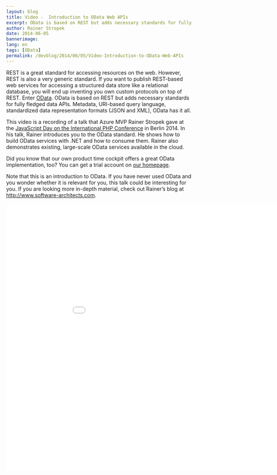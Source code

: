 ```yaml
---
layout: blog
title: Video -  Introduction to OData Web APIs
excerpt: OData is based on REST but adds necessary standards for fully fledged data APIs. Metadata, URI-based query language, standardized data representation formats (JSON and XML), OData has it all.  This is an introduction to OData. If you have never used OData and you wonder whether it is relevant for you, this talk could be interesting for you.
author: Rainer Stropek
date: 2014-06-05
bannerimage: 
lang: en
tags: [OData]
permalink: /devblog/2014/06/05/Video-Introduction-to-OData-Web-APIs
---
```


<p>REST is a great standard for accessing resources on the web. However, REST is also a very generic standard. If you want to publish REST-based web services for accessing a structured data store like a relational database, you will end up inventing you own custom protocols on top of REST. Enter <a href="http://www.odata.org" target="_blank">OData</a>. OData is based on REST but adds necessary standards for fully fledged data APIs. Metadata, URI-based query language, standardized data representation formats (JSON and XML), OData has it all.</p><p>This video is a recording of a talk that Azure MVP Rainer Stropek gave at the <a href="http://phpconference.com/2014se/en/special-days/javascript-day" target="_blank">JavaScript Day on the International PHP Conference</a> in Berlin 2014. In his talk, Rainer introduces you to the OData standard. He shows how to build OData services with .NET and how to consume them. Rainer also demonstrates existing, large-scale OData services available in the cloud.</p><p class="showcase">Did you know that our own product time cockpit offers a great OData implementation, too? You can get a trial account on <a href="~/create-trial-account" target="_blank">our homepage</a>.</p><p>Note that this is an introduction to OData. If you have never used OData and you wonder whether it is relevant for you, this talk could be interesting for you. If you are looking more in-depth material, check out Rainer’s blog at <a href="http://www.software-architects.com" target="_blank">http://www.software-architects.com</a>.</p><div class="videoWrapper">
  <iframe width="960" height="720" src="//www.youtube.com/embed/z06bl_K6Ckc?rel=0" frameborder="0" allowfullscreen="allowfullscreen"></iframe>
</div>